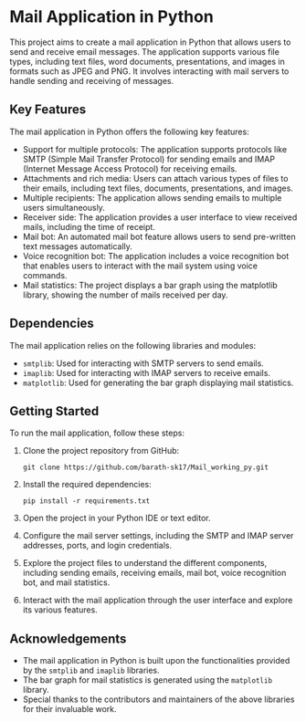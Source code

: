 # Mail Application in Python

This project aims to create a mail application in Python that allows users to send and receive email messages. The application supports various file types, including text files, word documents, presentations, and images in formats such as JPEG and PNG. It involves interacting with mail servers to handle sending and receiving of messages.

## Key Features

The mail application in Python offers the following key features:

- Support for multiple protocols: The application supports protocols like SMTP (Simple Mail Transfer Protocol) for sending emails and IMAP (Internet Message Access Protocol) for receiving emails.
- Attachments and rich media: Users can attach various types of files to their emails, including text files, documents, presentations, and images.
- Multiple recipients: The application allows sending emails to multiple users simultaneously.
- Receiver side: The application provides a user interface to view received mails, including the time of receipt.
- Mail bot: An automated mail bot feature allows users to send pre-written text messages automatically.
- Voice recognition bot: The application includes a voice recognition bot that enables users to interact with the mail system using voice commands.
- Mail statistics: The project displays a bar graph using the matplotlib library, showing the number of mails received per day.

## Dependencies

The mail application relies on the following libraries and modules:

- `smtplib`: Used for interacting with SMTP servers to send emails.
- `imaplib`: Used for interacting with IMAP servers to receive emails.
- `matplotlib`: Used for generating the bar graph displaying mail statistics.

## Getting Started

To run the mail application, follow these steps:

1. Clone the project repository from GitHub:

   ```shell
   git clone https://github.com/barath-sk17/Mail_working_py.git
   ```

2. Install the required dependencies:

   ```shell
   pip install -r requirements.txt
   ```

3. Open the project in your Python IDE or text editor.

4. Configure the mail server settings, including the SMTP and IMAP server addresses, ports, and login credentials.

5. Explore the project files to understand the different components, including sending emails, receiving emails, mail bot, voice recognition bot, and mail statistics.

6. Interact with the mail application through the user interface and explore its various features.


## Acknowledgements

- The mail application in Python is built upon the functionalities provided by the `smtplib` and `imaplib` libraries.
- The bar graph for mail statistics is generated using the `matplotlib` library.
- Special thanks to the contributors and maintainers of the above libraries for their invaluable work.

